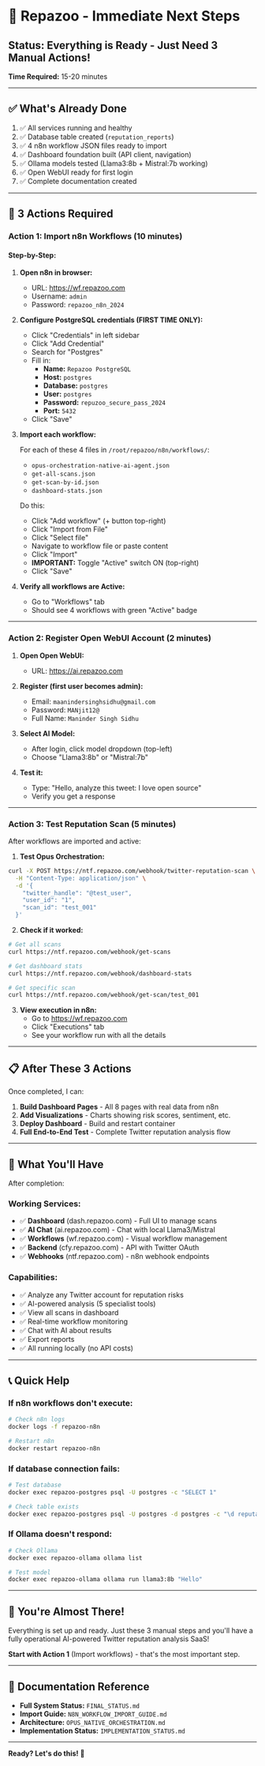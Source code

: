 # 🎯 Repazoo - Immediate Next Steps

## Status: Everything is Ready - Just Need 3 Manual Actions!

**Time Required:** 15-20 minutes

---

## ✅ What's Already Done

1. ✅ All services running and healthy
2. ✅ Database table created (`reputation_reports`)
3. ✅ 4 n8n workflow JSON files ready to import
4. ✅ Dashboard foundation built (API client, navigation)
5. ✅ Ollama models tested (Llama3:8b + Mistral:7b working)
6. ✅ Open WebUI ready for first login
7. ✅ Complete documentation created

---

## 🚀 3 Actions Required

### **Action 1: Import n8n Workflows** (10 minutes)

#### Step-by-Step:

1. **Open n8n in browser:**
   - URL: https://wf.repazoo.com
   - Username: `admin`
   - Password: `repazoo_n8n_2024`

2. **Configure PostgreSQL credentials (FIRST TIME ONLY):**
   - Click "Credentials" in left sidebar
   - Click "Add Credential"
   - Search for "Postgres"
   - Fill in:
     - **Name:** `Repazoo PostgreSQL`
     - **Host:** `postgres`
     - **Database:** `postgres`
     - **User:** `postgres`
     - **Password:** `repuzoo_secure_pass_2024`
     - **Port:** `5432`
   - Click "Save"

3. **Import each workflow:**

   For each of these 4 files in `/root/repazoo/n8n/workflows/`:
   - `opus-orchestration-native-ai-agent.json`
   - `get-all-scans.json`
   - `get-scan-by-id.json`
   - `dashboard-stats.json`

   Do this:
   - Click "Add workflow" (+ button top-right)
   - Click "Import from File"
   - Click "Select file"
   - Navigate to workflow file or paste content
   - Click "Import"
   - **IMPORTANT:** Toggle "Active" switch ON (top-right)
   - Click "Save"

4. **Verify all workflows are Active:**
   - Go to "Workflows" tab
   - Should see 4 workflows with green "Active" badge

---

### **Action 2: Register Open WebUI Account** (2 minutes)

1. **Open Open WebUI:**
   - URL: https://ai.repazoo.com

2. **Register (first user becomes admin):**
   - Email: `maanindersinghsidhu@gmail.com`
   - Password: `MANjit12@`
   - Full Name: `Maninder Singh Sidhu`

3. **Select AI Model:**
   - After login, click model dropdown (top-left)
   - Choose "Llama3:8b" or "Mistral:7b"

4. **Test it:**
   - Type: "Hello, analyze this tweet: I love open source"
   - Verify you get a response

---

### **Action 3: Test Reputation Scan** (5 minutes)

After workflows are imported and active:

1. **Test Opus Orchestration:**
```bash
curl -X POST https://ntf.repazoo.com/webhook/twitter-reputation-scan \
  -H "Content-Type: application/json" \
  -d '{
    "twitter_handle": "@test_user",
    "user_id": "1",
    "scan_id": "test_001"
  }'
```

2. **Check if it worked:**
```bash
# Get all scans
curl https://ntf.repazoo.com/webhook/get-scans

# Get dashboard stats
curl https://ntf.repazoo.com/webhook/dashboard-stats

# Get specific scan
curl https://ntf.repazoo.com/webhook/get-scan/test_001
```

3. **View execution in n8n:**
   - Go to https://wf.repazoo.com
   - Click "Executions" tab
   - See your workflow run with all the details

---

## 📋 After These 3 Actions

Once completed, I can:

1. **Build Dashboard Pages** - All 8 pages with real data from n8n
2. **Add Visualizations** - Charts showing risk scores, sentiment, etc.
3. **Deploy Dashboard** - Build and restart container
4. **Full End-to-End Test** - Complete Twitter reputation analysis flow

---

## 🎯 What You'll Have

After completion:

### **Working Services:**
- ✅ **Dashboard** (dash.repazoo.com) - Full UI to manage scans
- ✅ **AI Chat** (ai.repazoo.com) - Chat with local Llama3/Mistral
- ✅ **Workflows** (wf.repazoo.com) - Visual workflow management
- ✅ **Backend** (cfy.repazoo.com) - API with Twitter OAuth
- ✅ **Webhooks** (ntf.repazoo.com) - n8n webhook endpoints

### **Capabilities:**
- ✅ Analyze any Twitter account for reputation risks
- ✅ AI-powered analysis (5 specialist tools)
- ✅ View all scans in dashboard
- ✅ Real-time workflow monitoring
- ✅ Chat with AI about results
- ✅ Export reports
- ✅ All running locally (no API costs)

---

## 📞 Quick Help

### If n8n workflows don't execute:
```bash
# Check n8n logs
docker logs -f repazoo-n8n

# Restart n8n
docker restart repazoo-n8n
```

### If database connection fails:
```bash
# Test database
docker exec repazoo-postgres psql -U postgres -c "SELECT 1"

# Check table exists
docker exec repazoo-postgres psql -U postgres -d postgres -c "\d reputation_reports"
```

### If Ollama doesn't respond:
```bash
# Check Ollama
docker exec repazoo-ollama ollama list

# Test model
docker exec repazoo-ollama ollama run llama3:8b "Hello"
```

---

## 🎉 You're Almost There!

Everything is set up and ready. Just these 3 manual steps and you'll have a fully operational AI-powered Twitter reputation analysis SaaS!

**Start with Action 1** (Import workflows) - that's the most important step.

---

## 📖 Documentation Reference

- **Full System Status:** `FINAL_STATUS.md`
- **Import Guide:** `N8N_WORKFLOW_IMPORT_GUIDE.md`
- **Architecture:** `OPUS_NATIVE_ORCHESTRATION.md`
- **Implementation Status:** `IMPLEMENTATION_STATUS.md`

---

**Ready? Let's do this! 🚀**

